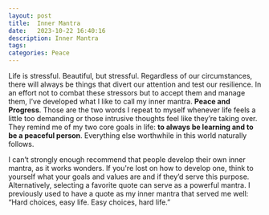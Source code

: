 ```yaml
---
layout: post
title:  Inner Mantra
date:   2023-10-22 16:40:16
description: Inner Mantra
tags: 
categories: Peace
---
```


Life is stressful. Beautiful, but stressful. Regardless of our circumstances, there will always be things that divert our attention and test our resilience. In an effort not to combat these stressors but to accept them and manage them, I’ve developed what I like to call my inner mantra. **Peace and Progress**. Those are the two words I repeat to myself whenever life feels a little too demanding or those intrusive thoughts feel like they’re taking over. They remind me of my two core goals in life: **to always be learning and to be a peaceful person**. Everything else worthwhile in this world naturally follows. 

I can’t strongly enough recommend that people develop their own inner mantra, as it works wonders. If you're lost on how to develop one, think to yourself what your goals and values are and if they’d serve this purpose. Alternatively, selecting a favorite quote can serve as a powerful mantra. I previously used to have a quote as my inner mantra that served me well: “Hard choices, easy life. Easy choices, hard life.”
